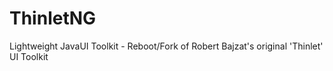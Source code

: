 # ThinletNG
Lightweight JavaUI Toolkit - Reboot/Fork of Robert Bajzat's original 'Thinlet' UI Toolkit
